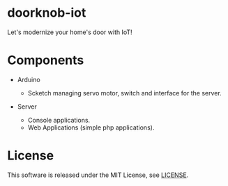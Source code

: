 # doorknob-iot
Let's modernize your home's door with IoT!

# Components
* Arduino
  + Scketch managing servo motor, switch and interface for the server.

* Server
  + Console applications.
  + Web Applications (simple php applications).

# License
This software is released under the MIT License, see [LICENSE](./LICENSE).
